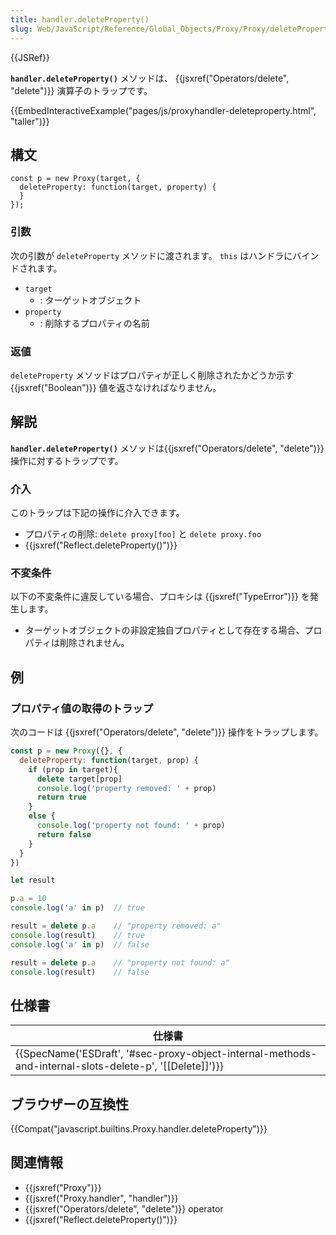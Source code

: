 ```yaml
---
title: handler.deleteProperty()
slug: Web/JavaScript/Reference/Global_Objects/Proxy/Proxy/deleteProperty
---
```

{{JSRef}}

**`handler.deleteProperty()`** メソッドは、 {{jsxref("Operators/delete", "delete")}} 演算子のトラップです。

{{EmbedInteractiveExample("pages/js/proxyhandler-deleteproperty.html", "taller")}}

## 構文

```
const p = new Proxy(target, {
  deleteProperty: function(target, property) {
  }
});
```

### 引数

次の引数が `deleteProperty` メソッドに渡されます。 `this` はハンドラにバインドされます。

- `target`
  - : ターゲットオブジェクト
- `property`
  - : 削除するプロパティの名前

### 返値

`deleteProperty` メソッドはプロパティが正しく削除されたかどうか示す {{jsxref("Boolean")}} 値を返さなければなりません。

## 解説

**`handler.deleteProperty()`** メソッドは{{jsxref("Operators/delete", "delete")}}操作に対するトラップです。

### 介入

このトラップは下記の操作に介入できます。

- プロパティの削除: `delete proxy[foo]` と `delete proxy.foo`
- {{jsxref("Reflect.deleteProperty()")}}

### 不変条件

以下の不変条件に違反している場合、プロキシは {{jsxref("TypeError")}} を発生します。

- ターゲットオブジェクトの非設定独自プロパティとして存在する場合、プロパティは削除されません。

## 例

### プロパティ値の取得のトラップ

次のコードは {{jsxref("Operators/delete", "delete")}} 操作をトラップします。

```js
const p = new Proxy({}, {
  deleteProperty: function(target, prop) {
    if (prop in target){
      delete target[prop]
      console.log('property removed: ' + prop)
      return true
    }
    else {
      console.log('property not found: ' + prop)
      return false
    }
  }
})

let result

p.a = 10
console.log('a' in p)  // true

result = delete p.a    // "property removed: a"
console.log(result)    // true
console.log('a' in p)  // false

result = delete p.a    // "property not found: a"
console.log(result)    // false
```

## 仕様書

| 仕様書                                                                                                                                   |
| ---------------------------------------------------------------------------------------------------------------------------------------- |
| {{SpecName('ESDraft', '#sec-proxy-object-internal-methods-and-internal-slots-delete-p', '[[Delete]]')}} |

## ブラウザーの互換性

{{Compat("javascript.builtins.Proxy.handler.deleteProperty")}}

## 関連情報

- {{jsxref("Proxy")}}
- {{jsxref("Proxy.handler", "handler")}}
- {{jsxref("Operators/delete", "delete")}} operator
- {{jsxref("Reflect.deleteProperty()")}}
